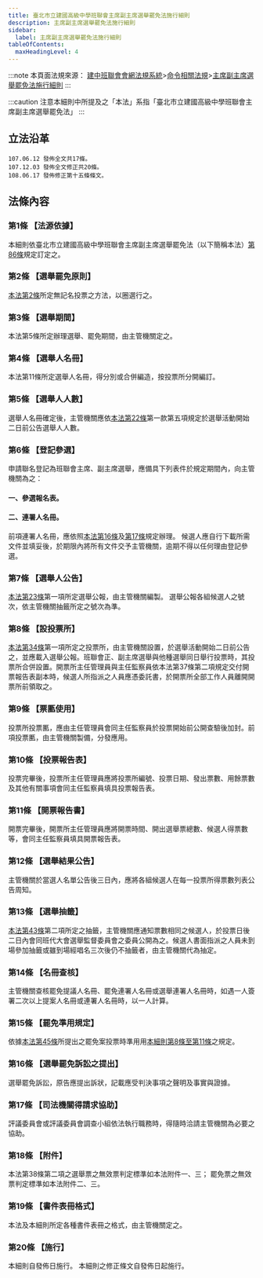```yaml
---
title: 臺北市立建國高級中學班聯會主席副主席選舉罷免法施行細則
description: 主席副主席選舉罷免法施行細則
sidebar:
  label: 主席副主席選舉罷免法施行細則
tableOfContents:
  maxHeadingLevel: 4
---
```


:::note
本頁面法規來源：
[建中班聯會會網法規系統](https://ckhssc.wordpress.com/%e6%b3%95%e8%a6%8f%e7%b3%bb%e7%b5%b1/)\>[命令相關法規](https://ckhssc.wordpress.com/%e6%b3%95%e8%a6%8f%e5%91%bd%e4%bb%a4/)\>[主席副主席選舉罷免法施行細則](https://drive.google.com/file/d/1U_OcDUxZZYz5Lt3sD3s9aj3Hepu_Rwba/view?usp=sharing)
:::

:::caution
注意本細則中所提及之「本法」系指「臺北市立建國高級中學班聯會主席副主席選舉罷免法」
:::

## 立法沿革 
```
107.06.12 發佈全文共17條。 
107.12.03 發佈全文修正共20條。 
108.06.17 發佈修正第十五條條文。  
```

## 法條內容

### 第1條 【法源依據】 

本細則依臺北市立建國高級中學班聯會主席副主席選舉罷免法（以下簡稱本法）[第86條](/主席與副主席/主席副主席選舉罷免法/#第-86-條施行細則)規定訂定之。 

### 第2條 【選舉罷免原則】 

[本法第2條](/主席與副主席/主席副主席選舉罷免法/#第-2-條選舉罷免方式)所定無記名投票之方法，以圈選行之。 

### 第3條 【選舉期間】 

本法第5條所定辦理選舉、罷免期間，由主管機關定之。 

### 第4條 【選舉人名冊】 

本法第11條所定選舉人名冊，得分別或合併編造，按投票所分開編訂。 

### 第5條 【選舉人人數】 

選舉人名冊確定後，主管機關應依[本法第22條](/主席與副主席/主席副主席選舉罷免法/#第-22-條選舉公告)第一款第五項規定於選舉活動開始二日前公告選舉人人數。 

### 第6條 【登記參選】 

申請聯名登記為班聯會主席、副主席選舉，應備具下列表件於規定期間內，向主管機關為之：

#### 一、參選報名表。

#### 二、連署人名冊。 

前項連署人名冊，應依照[本法第16條](/主席與副主席/主席副主席選舉罷免法/#第-16-條候選人之登記)及[第17條](/主席與副主席/主席副主席選舉罷免法/#第-17-條選舉連署之要件)規定辦理。 候選人應自行下載所需文件並填妥後，於期限內將所有文件交予主管機關，逾期不得以任何理由登記參選。 

### 第7條 【選舉人公告】 

[本法第23條](/主席與副主席/主席副主席選舉罷免法/#第-23-條選舉公報之編印)第一項所定選舉公報，由主管機關編製。 選舉公報各組候選人之號次，依主管機關抽籤所定之號次為準。 

### 第8條 【設投票所】

[本法第34條](/主席與副主席/主席副主席選舉罷免法/#第-34-條設投票所)第一項所定之投票所，由主管機關設置，於選舉活動開始二日前公告之，並應載入選舉公報。班聯會正、副主席選舉與他種選舉同日舉行投票時，其投票所合併設置。開票所主任管理員與主任監察員依本法第37條第二項規定交付開票報告表副本時，候選人所指派之人員應憑委託書，於開票所全部工作人員離開開票所前領取之。 

### 第9條 【票匭使用】 

投票所投票匭，應由主任管理員會同主任監察員於投票開始前公開查驗後加封。前項投票匭，由主管機關製備，分發應用。

### 第10條 【投票報告表】 

投票完畢後，投票所主任管理員應將投票所編號、投票日期、發出票數、用餘票數及其他有關事項會同主任監察員填具投票報告表。

### 第11條 【開票報告書】 

開票完畢後，開票所主任管理員應將開票時間、開出選舉票總數、候選人得票數等，會同主任監察員填具開票報告表。 

### 第12條 【選舉結果公告】 

主管機關於當選人名單公告後三日內，應將各組候選人在每一投票所得票數列表公告周知。 

### 第13條 【選舉抽籤】 

[本法第43條](/主席與副主席/主席副主席選舉罷免法/#第-43-條相對多數決與重行投票)第二項所定之抽籤，主管機關應通知票數相同之候選人，於投票日後二日內會同班代大會選舉監督委員會之委員公開為之。候選人書面指派之人員未到場參加抽籤或雖到場經唱名三次後仍不抽籤者，由主管機關代為抽定。 

### 第14條 【名冊查核】 

主管機關查核罷免提議人名冊、罷免連署人名冊或選舉連署人名冊時，如遇一人簽署二次以上提案人名冊或連署人名冊時，以一人計算。 

### 第15條 【罷免準用規定】 

依據[本法第45條](/主席與副主席/主席副主席選舉罷免法/#第-45-條罷免案之提出)所提出之罷免案投票時準用用[本細則第8條至第11條](#第8條-設投票所)之規定。 

### 第16條 【選舉罷免訴訟之提出】 

選舉罷免訴訟，原告應提出訴狀，記載應受判決事項之聲明及事實與證據。 

### 第17條 【司法機關得請求協助】 
評議委員會或評議委員會調查小組依法執行職務時，得隨時洽請主管機關為必要之協助。 

### 第18條 【附件】 

本法第38條第二項之選舉票之無效票判定標準如本法附件一、三；
罷免票之無效票判定標準如本法附件二、三。 

### 第19條 【書件表冊格式】 

本法及本細則所定各種書件表冊之格式，由主管機關定之。 

### 第20條 【施行】 

本細則自發佈日施行。 本細則之修正條文自發佈日起施行。 